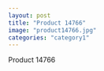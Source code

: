 ```yaml
---
layout: post
title: "Product 14766"
image: "product14766.jpg"
categories: "category1"
---
```

Product 14766
